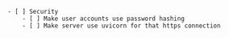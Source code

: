 
    - [ ] Security
        - [ ] Make user accounts use password hashing
        - [ ] Make server use uvicorn for that https connection

